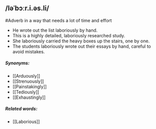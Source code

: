 ## /ləˈbɔːr.i.əs.li/ 
#Adverb 
in a way that needs a lot of time and effort

- He wrote out the list laboriously by hand.
- This is a highly detailed, laboriously researched study.
- She laboriously carried the heavy boxes up the stairs, one by one.
- The students laboriously wrote out their essays by hand, careful to avoid mistakes.

##### Synonyms:
- [[Arduously]]
- [[Strenuously]]
- [[Painstakingly]]
- [[Tediously]]
- [[Exhaustingly]]

##### Related words:
- [[Laborious]]